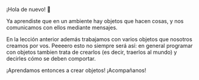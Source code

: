 ¡Hola de nuevo! :wave:

Ya aprendiste que en un ambiente hay objetos que hacen cosas, y nos comunicamos con ellos mediante mensajes. 

En la lección anterior además trabajamos con varios objetos que nosotros creamos por vos. Peeeero esto no siempre será así: en general programar con objetos tambien trata de crearlos (es decir, traerlos al mundo) y decirles cómo se deben comportar.

¡Aprendamos entonces a crear objetos! ¡Acompañanos!

